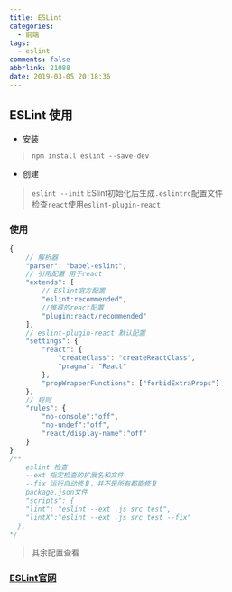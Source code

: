 ```yaml
---
title: ESLint
categories:
  - 前端
tags:
  - eslint
comments: false
abbrlink: 21088
date: 2019-03-05 20:18:36
---
```


## ESLint 使用
* 安装
> `npm install eslint --save-dev`
* 创建
> `eslint --init` ESlint初始化后生成`.eslintrc`配置文件  
> 检查`react`使用`eslint-plugin-react` 
### 使用
```js
{
    // 解析器
    "parser": "babel-eslint",
    // 引用配置 用于react
    "extends": [
        // ESlint官方配置
        "eslint:recommended",
        //推荐的react配置
        "plugin:react/recommended"
    ],
    // eslint-plugin-react 默认配置
    "settings": {
        "react": {
            "createClass": "createReactClass",
            "pragma": "React"
        },
        "propWrapperFunctions": ["forbidExtraProps"]
    },
    // 规则
    "rules": {
        "no-console":"off",
        "no-undef":"off",
        "react/display-name":"off"
    }
}
/**
    eslint 检查
    --ext 指定检查的扩展名和文件
    --fix 运行自动修复，并不是所有都能修复
    package.json文件
    "scripts": {
    "lint": "eslint --ext .js src test",
    "lintX":"eslint --ext .js src test --fix"
  },
*/

```
>其余配置查看
### [ESLint官网](http://eslint.cn/docs/rules/)


